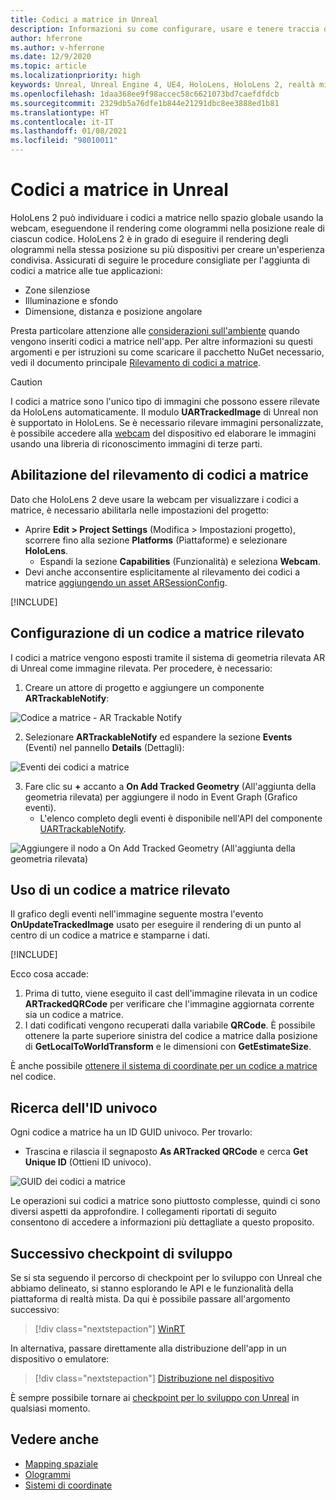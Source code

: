 ```yaml
---
title: Codici a matrice in Unreal
description: Informazioni su come configurare, usare e tenere traccia dei codici a matrice nelle applicazioni di realtà mista Unreal.
author: hferrone
ms.author: v-hferrone
ms.date: 12/9/2020
ms.topic: article
ms.localizationpriority: high
keywords: Unreal, Unreal Engine 4, UE4, HoloLens, HoloLens 2, realtà mista, sviluppo, funzionalità, documentazione, guide, ologrammi, codici a matrice, visore VR realtà mista, visore VR di windows mixed reality, visore per realtà virtuale
ms.openlocfilehash: 1daa368ee9f98accec58c6621073bd7caefdfdcb
ms.sourcegitcommit: 2329db5a76dfe1b844e21291dbc8ee3888ed1b81
ms.translationtype: HT
ms.contentlocale: it-IT
ms.lasthandoff: 01/08/2021
ms.locfileid: "98010011"
---
```

# <a name="qr-codes-in-unreal"></a>Codici a matrice in Unreal

HoloLens 2 può individuare i codici a matrice nello spazio globale usando la webcam, eseguendone il rendering come ologrammi nella posizione reale di ciascun codice. HoloLens 2 è in grado di eseguire il rendering degli ologrammi nella stessa posizione su più dispositivi per creare un'esperienza condivisa. Assicurati di seguire le procedure consigliate per l'aggiunta di codici a matrice alle tue applicazioni:

- Zone silenziose
- Illuminazione e sfondo
- Dimensione, distanza e posizione angolare

Presta particolare attenzione alle [considerazioni sull'ambiente](../../environment-considerations-for-hololens.md) quando vengono inseriti codici a matrice nell'app. Per altre informazioni su questi argomenti e per istruzioni su come scaricare il pacchetto NuGet necessario, vedi il documento principale [Rilevamento di codici a matrice](../platform-capabilities-and-apis/qr-code-tracking.md).

> [!CAUTION]
> I codici a matrice sono l'unico tipo di immagini che possono essere rilevate da HoloLens automaticamente. Il modulo **UARTrackedImage** di Unreal non è supportato in HoloLens. Se è necessario rilevare immagini personalizzate, è possibile accedere alla [webcam](unreal-hololens-camera.md) del dispositivo ed elaborare le immagini usando una libreria di riconoscimento immagini di terze parti. 

## <a name="enabling-qr-detection"></a>Abilitazione del rilevamento di codici a matrice

Dato che HoloLens 2 deve usare la webcam per visualizzare i codici a matrice, è necessario abilitarla nelle impostazioni del progetto:
- Aprire **Edit > Project Settings** (Modifica > Impostazioni progetto), scorrere fino alla sezione **Platforms** (Piattaforme) e selezionare **HoloLens**.
    + Espandi la sezione **Capabilities** (Funzionalità) e seleziona **Webcam**.  
- Devi anche acconsentire esplicitamente al rilevamento dei codici a matrice [aggiungendo un asset ARSessionConfig](https://docs.microsoft.com/windows/mixed-reality/unreal-uxt-ch3#adding-the-session-asset).

[!INCLUDE[](includes/tabs-qr-codes-1.md)]

## <a name="setting-up-a-tracked-qr-code"></a>Configurazione di un codice a matrice rilevato

I codici a matrice vengono esposti tramite il sistema di geometria rilevata AR di Unreal come immagine rilevata. Per procedere, è necessario:
1. Creare un attore di progetto e aggiungere un componente **ARTrackableNotify**:

![Codice a matrice - AR Trackable Notify](images/unreal-spatialmapping-artrackablenotify.PNG)

2. Selezionare **ARTrackableNotify** ed espandere la sezione **Events** (Eventi) nel pannello **Details** (Dettagli):

![Eventi dei codici a matrice](images/unreal-spatialmapping-events.PNG)

3. Fare clic su **+** accanto a **On Add Tracked Geometry** (All'aggiunta della geometria rilevata) per aggiungere il nodo in Event Graph (Grafico eventi).
    - L'elenco completo degli eventi è disponibile nell'API del componente [UARTrackableNotify](https://docs.unrealengine.com/API/Runtime/AugmentedReality/UARTrackableNotifyComponent/index.html).

![Aggiungere il nodo a On Add Tracked Geometry (All'aggiunta della geometria rilevata)](images/unreal-qr-codes-tracked-geometry.png)

## <a name="using-a-tracked-qr-code"></a>Uso di un codice a matrice rilevato

Il grafico degli eventi nell'immagine seguente mostra l'evento **OnUpdateTrackedImage** usato per eseguire il rendering di un punto al centro di un codice a matrice e stamparne i dati.

[!INCLUDE[](includes/tabs-qr-codes-2.md)]

Ecco cosa accade:
1. Prima di tutto, viene eseguito il cast dell'immagine rilevata in un codice **ARTrackedQRCode** per verificare che l'immagine aggiornata corrente sia un codice a matrice.  
2. I dati codificati vengono recuperati dalla variabile **QRCode**. È possibile ottenere la parte superiore sinistra del codice a matrice dalla posizione di **GetLocalToWorldTransform** e le dimensioni con **GetEstimateSize**.

È anche possibile [ottenere il sistema di coordinate per un codice a matrice](https://docs.microsoft.com/windows/mixed-reality/qr-code-tracking#getting-the-coordinate-system-for-a-qr-code) nel codice.

## <a name="finding-the-unique-id"></a>Ricerca dell'ID univoco

Ogni codice a matrice ha un ID GUID univoco. Per trovarlo:
- Trascina e rilascia il segnaposto **As ARTracked QRCode** e cerca **Get Unique ID** (Ottieni ID univoco).

![GUID dei codici a matrice](images/unreal-qr-guid.PNG)

Le operazioni sui codici a matrice sono piuttosto complesse, quindi ci sono diversi aspetti da approfondire. I collegamenti riportati di seguito consentono di accedere a informazioni più dettagliate a questo proposito.

## <a name="next-development-checkpoint"></a>Successivo checkpoint di sviluppo

Se si sta seguendo il percorso di checkpoint per lo sviluppo con Unreal che abbiamo delineato, si stanno esplorando le API e le funzionalità della piattaforma di realtà mista. Da qui è possibile passare all'argomento successivo:

> [!div class="nextstepaction"]
> [WinRT](unreal-winRT.md)

In alternativa, passare direttamente alla distribuzione dell'app in un dispositivo o emulatore:

> [!div class="nextstepaction"]
> [Distribuzione nel dispositivo](unreal-deploying.md)

È sempre possibile tornare ai [checkpoint per lo sviluppo con Unreal](unreal-development-overview.md#3-platform-capabilities-and-apis) in qualsiasi momento.

## <a name="see-also"></a>Vedere anche
* [Mapping spaziale](../../design/spatial-mapping.md)
* [Ologrammi](../../discover/hologram.md)
* [Sistemi di coordinate](../../design/coordinate-systems.md)
